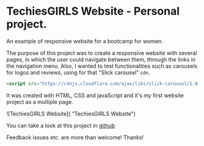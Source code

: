 # TechiesGIRLS Website - Personal project.

An example of responsive website for a bootcamp for women.

The purpose of this project was to create a responsive website with several pages, in which the user could navigate between them, through the links in the navigation menu. Also, I wanted to test functionalities such as carousels for logos and reviews, using for that "Slick carousel" ```cdn```.

```HTML
<script src="https://cdnjs.cloudflare.com/ajax/libs/slick-carousel/1.8.1/slick.min.js" integrity="sha512-XtmMtDEcNz2j7ekrtHvOVR4iwwaD6o/FUJe6+Zq+HgcCsk3kj4uSQQR8weQ2QVj1o0Pk6PwYLohm206ZzNfubg==" crossorigin="anonymous" referrerpolicy="no-referrer"></script>
```

It was created with HTML, CSS and javaScript and it's my first website project as a multiple page.


![TechiesGIRLS Website]( "TechiesGIRLS Website")


You can take a look at this project in [github](https://guacig.github.io/techiesgirls-website/)

Feedback issues etc. are more than welcome! Thanks!
